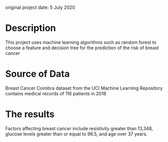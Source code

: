 original project date: 5 July 2020
# Description
This project uses machine learning algorithms such as random forest to choose a feature and decision tree for the prediction of the risk of breast cancer
# Source of Data
Breast Cancer Coimbra dataset from the UCI Machine Learning Repository contains medical records of 116 patients in 2018
# The results
Factors affecting breast cancer include resistivity greater than 13,348, glucose levels greater than or equal to 96.5, and age over 37 years.
